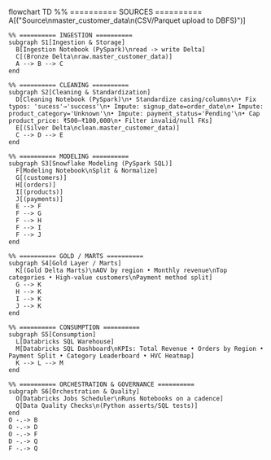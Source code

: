 flowchart TD
    %% ========== SOURCES ==========
    A[("Source\nmaster_customer_data\n(CSV/Parquet upload to DBFS)")]
    
    %% ========== INGESTION ==========
    subgraph S1[Ingestion & Storage]
      B[Ingestion Notebook (PySpark)\nread -> write Delta]
      C[(Bronze Delta\nraw.master_customer_data)]
      A --> B --> C
    end

    %% ========== CLEANING ==========
    subgraph S2[Cleaning & Standardization]
      D[Cleaning Notebook (PySpark)\n• Standardize casing/columns\n• Fix typos: 'sucess'→'success'\n• Impute: signup_date=order_date\n• Impute: product_category='Unknown'\n• Impute: payment_status='Pending'\n• Cap product_price: ₹500–₹100,000\n• Filter invalid/null FKs]
      E[(Silver Delta\nclean.master_customer_data)]
      C --> D --> E
    end

    %% ========== MODELING ==========
    subgraph S3[Snowflake Modeling (PySpark SQL)]
      F[Modeling Notebook\nSplit & Normalize]
      G[(customers)]
      H[(orders)]
      I[(products)]
      J[(payments)]
      E --> F
      F --> G
      F --> H
      F --> I
      F --> J
    end

    %% ========== GOLD / MARTS ==========
    subgraph S4[Gold Layer / Marts]
      K[(Gold Delta Marts)\nAOV by region • Monthly revenue\nTop categories • High-value customers\nPayment method split]
      G --> K
      H --> K
      I --> K
      J --> K
    end

    %% ========== CONSUMPTION ==========
    subgraph S5[Consumption]
      L[Databricks SQL Warehouse]
      M[Databricks SQL Dashboard\nKPIs: Total Revenue • Orders by Region • Payment Split • Category Leaderboard • HVC Heatmap]
      K --> L --> M
    end

    %% ========== ORCHESTRATION & GOVERNANCE ==========
    subgraph S6[Orchestration & Quality]
      O[Databricks Jobs Scheduler\nRuns Notebooks on a cadence]
      Q[Data Quality Checks\n(Python asserts/SQL tests)]
    end
    O -.-> B
    O -.-> D
    O -.-> F
    D -.-> Q
    F -.-> Q
